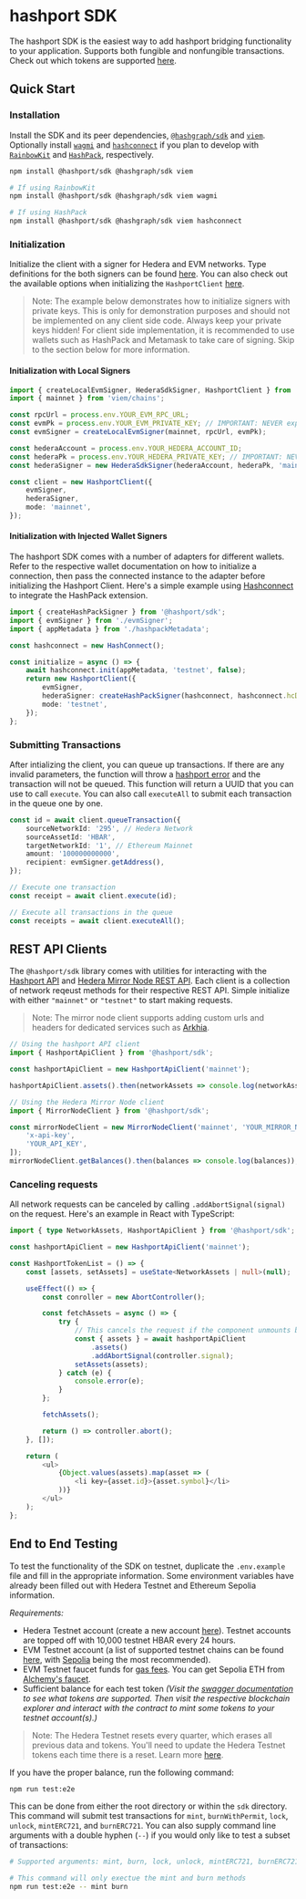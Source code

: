 # hashport SDK

The hashport SDK is the easiest way to add hashport bridging functionality to your application. Supports both fungible and nonfungible transactions. Check out which tokens are supported [here](https://www.hashport.network/token-list/).

## Quick Start

### Installation
Install the SDK and its peer dependencies, [`@hashgraph/sdk`](https://www.npmjs.com/package/@hashgraph/sdk) and [`viem`](https://viem.sh/). Optionally install [`wagmi`](https://wagmi.sh/) and [`hashconnect`](https://www.npmjs.com/package/hashconnect) if you plan to develop with [`RainbowKit`](https://www.rainbowkit.com/docs/installation) and [`HashPack`](https://www.hashpack.app/), respectively.
```bash
npm install @hashport/sdk @hashgraph/sdk viem

# If using RainbowKit
npm install @hashport/sdk @hashgraph/sdk viem wagmi

# If using HashPack
npm install @hashport/sdk @hashgraph/sdk viem hashconnect

```

### Initialization

Initialize the client with a signer for Hedera and EVM networks. Type definitions for the both signers can be found [here](./lib/types/signers/). You can also check out the available options when initializing the `HashportClient` [here](./lib/types/index.ts).

> Note: The example below demonstrates how to initialize signers with private keys. This is only for demonstration purposes and should not be implemented on any client side code. Always keep your private keys hidden! For client side implementation, it is recommended to use wallets such as HashPack and Metamask to take care of signing. Skip to the section below for more information.

#### Initialization with Local Signers

```ts
import { createLocalEvmSigner, HederaSdkSigner, HashportClient } from '@hashport/sdk';
import { mainnet } from 'viem/chains';

const rpcUrl = process.env.YOUR_EVM_RPC_URL;
const evmPk = process.env.YOUR_EVM_PRIVATE_KEY; // IMPORTANT: NEVER expose your private key on the client side
const evmSigner = createLocalEvmSigner(mainnet, rpcUrl, evmPk);

const hederaAccount = process.env.YOUR_HEDERA_ACCOUNT_ID;
const hederaPk = process.env.YOUR_HEDERA_PRIVATE_KEY; // IMPORTANT: NEVER expose your private key on the client side
const hederaSigner = new HederaSdkSigner(hederaAccount, hederaPk, 'mainnet');

const client = new HashportClient({
    evmSigner,
    hederaSigner,
    mode: 'mainnet',
});
```

#### Initialization with Injected Wallet Signers

The hashport SDK comes with a number of adapters for different wallets. Refer to the respective wallet documentation on how to initialize a connection, then pass the connected instance to the adapter before initializing the Hashport Client. Here's a simple example using [Hashconnect](https://github.com/Hashpack/hashconnect) to integrate the HashPack extension.

```ts
import { createHashPackSigner } from '@hashport/sdk';
import { evmSigner } from './evmSigner';
import { appMetadata } from './hashpackMetadata';

const hashconnect = new HashConnect();

const initialize = async () => {
    await hashconnect.init(appMetadata, 'testnet', false);
    return new HashportClient({
        evmSigner,
        hederaSigner: createHashPackSigner(hashconnect, hashconnect.hcData.pairingData[0]),
        mode: 'testnet',
    });
};
```

### Submitting Transactions

After intializing the client, you can queue up transactions. If there are any invalid parameters, the function will throw a [hashport error](./lib/utils/error.ts) and the transaction will not be queued. This function will return a UUID that you can use to call `execute`. You can also call `executeAll` to submit each transaction in the queue one by one.

```ts
const id = await client.queueTransaction({
    sourceNetworkId: '295', // Hedera Network
    sourceAssetId: 'HBAR',
    targetNetworkId: '1', // Ethereum Mainnet
    amount: '100000000000',
    recipient: evmSigner.getAddress(),
});

// Execute one transaction
const receipt = await client.execute(id);

// Execute all transactions in the queue
const receipts = await client.executeAll();
```

## REST API Clients

The `@hashport/sdk` library comes with utilities for interacting with the [Hashport API](https://mainnet.api.hashport.network/swagger/index.html#/) and [Hedera Mirror Node REST API](https://docs.hedera.com/hedera/sdks-and-apis/rest-api). Each client is a collection of network reqeust methods for their respective REST API. Simple initialize with either `"mainnet"` or `"testnet"` to start making requests.

> Note: The mirror node client supports adding custom urls and headers for dedicated services such as [Arkhia](https://docs.arkhia.io/).

```ts
// Using the hashport API client
import { HashportApiClient } from '@hashport/sdk';

const hashportApiClient = new HashportApiClient('mainnet');

hashportApiClient.assets().then(networkAssets => console.log(networkAssets));

// Using the Hedera Mirror Node client
import { MirrorNodeClient } from '@hashport/sdk';

const mirrorNodeClient = new MirrorNodeClient('mainnet', 'YOUR_MIRROR_NODE_URL', [
    'x-api-key',
    'YOUR_API_KEY',
]);
mirrorNodeClient.getBalances().then(balances => console.log(balances));
```

### Canceling requests

All network requests can be canceled by calling `.addAbortSignal(signal)` on the request. Here's an example in React with TypeScript:

```ts
import { type NetworkAssets, HashportApiClient } from '@hashport/sdk';

const hashportApiClient = new HashportApiClient('mainnet');

const HashportTokenList = () => {
    const [assets, setAssets] = useState<NetworkAssets | null>(null);

    useEffect(() => {
        const conroller = new AbortController();

        const fetchAssets = async () => {
            try {
                // This cancels the request if the component unmounts before the request resolves.
                const { assets } = await hashportApiClient
                    .assets()
                    .addAbortSignal(controller.signal);
                setAssets(assets);
            } catch (e) {
                console.error(e);
            }
        };

        fetchAssets();

        return () => controller.abort();
    }, []);

    return (
        <ul>
            {Object.values(assets).map(asset => (
                <li key={asset.id}>{asset.symbol}</li>
            ))}
        </ul>
    );
};
```

## End to End Testing

To test the functionality of the SDK on testnet, duplicate the `.env.example` file and fill in the appropriate information. Some environment variables have already been filled out with Hedera Testnet and Ethereum Sepolia information.

_Requirements:_

-   Hedera Testnet account (create a new account [here](https://portal.hedera.com/register)). Testnet accounts are topped off with 10,000 testnet HBAR every 24 hours.
-   EVM Testnet account (a list of supported testnet chains can be found [here](https://testnet.api.hashport.network/swagger/index.html#/networks), with [Sepolia](https://sepolia.dev/) being the most recommended).
- EVM Testnet faucet funds for [gas fees](https://ethereum.org/en/developers/docs/gas/#what-is-gas). You can get Sepolia ETH from [Alchemy's faucet](https://sepoliafaucet.com/).
-   Sufficient balance for each test token _(Visit the [swagger documentation](https://testnet.api.hashport.network/swagger/index.html#/assets) to see what tokens are supported. Then visit the respective blockchain explorer and interact with the contract to mint some tokens to your testnet account(s).)_

> Note: The Hedera Testnet resets every quarter, which erases all previous data and tokens. You'll need to update the Hedera Testnet tokens each time there is a reset. Learn more [here](https://docs.hedera.com/hedera/networks/testnet#test-network-resets).

If you have the proper balance, run the following command:

```bash
npm run test:e2e
```

This can be done from either the root directory or within the `sdk` directory. This command will submit test transactions for `mint`, `burnWithPermit`, `lock`, `unlock`, `mintERC721`, and `burnERC721`. You can also supply command line arguments with a double hyphen (`--`) if you would only like to test a subset of transactions:

```bash
# Supported arguments: mint, burn, lock, unlock, mintERC721, burnERC721

# This command will only exectue the mint and burn methods
npm run test:e2e -- mint burn
```
